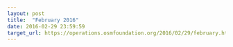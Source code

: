 ```yaml
---
layout: post
title:  "February 2016"
date: 2016-02-29 23:59:59
target_url: https://operations.osmfoundation.org/2016/02/29/february.html
---
```

